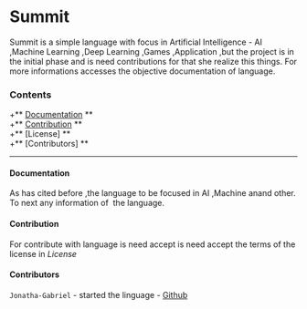 # Summit
Summit is a simple language with focus in Artificial Intelligence - AI
 ,Machine Learning ,Deep Learning ,Games ,Application ,but the project is in the initial
phase and is need contributions for that she realize this things. For more
informations accesses the objective documentation of language.

### Contents
+** [Documentation](#documentation) ** <br />
+** [Contribution](#contribution) ** <br />
+** [License] ** <br />
+** [Contributors] ** <br />

-------------
#### Documentation

As has cited before ,the language to be focused in AI ,Machine anand other. To next any 
information of  the language.



#### Contribution

For contribute with language is need accept is need accept the terms 
of the license in *License*

#### Contributors

```Jonatha-Gabriel``` - started the linguage - [Github](https://github.com/Jonatha-Gabriel)
